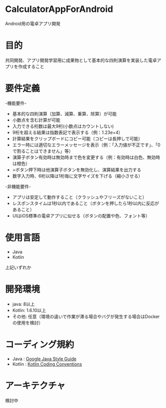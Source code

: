 # CalculatorAppForAndroid
Android用の電卓アプリ開発

# 目的
共同開発、アプリ開発学習用に成果物として基本的な四則演算を実装した電卓アプリを作成すること

# 要件定義
-機能要件-
* 基本的な四則演算（加算、減算、乗算、除算）が可能
* 小数点を含む計算が可能
* 入力できる桁数は最大9桁(小数点はカウントしない)
* 9桁を超える結果は指数表記で表示する（例：1.23e+4）
* 計算結果をクリップボードにコピー可能（コピーは長押しで可能）
* エラー時には適切なエラーメッセージを表示（例：「入力値が不正です」、「0で割ることはできません」等）
* 演算子ボタン有効時は無効時まで色を変更する（例：有効時は白色、無効時は橙色）
* =ボタン押下時は他演算子ボタンを無効化し、演算結果を出力する
* 数字入力時、6桁以降は1桁毎に文字サイズを下げる（縮小させる）

-非機能要件-
* アプリは安定して動作すること（クラッシュやフリーズがないこと）
* レスポンスタイムは1秒以内であること（ボタンを押したら1秒以内に反応があること）
* UIはiOS標準の電卓アプリに似せる（ボタンの配置や色、フォント等）

# 使用言語
* Java
* Kotlin

上記いずれか

# 開発環境
* java: 8以上
* Kotlin: 1.6.10以上
* その他: 任意（環境の違いで作業が滞る場合やバグが発生する場合はDockerの使用を検討）

# コーディング規約
* Java : [Google Java Style Guide](https://google.github.io/styleguide/javaguide.html)
* Kotlin : [Kotlin Coding Conventions](https://kotlinlang.org/docs/coding-conventions.html)

# アーキテクチャ
検討中